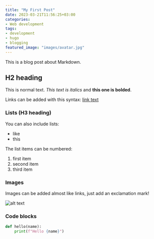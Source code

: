 ```yaml
---
title: "My First Post"
date: 2023-03-21T11:56:25+03:00
categories:
- Web development
tags:
- development
- hugo
- blogging
featured_image: "images/avatar.jpg"
---
```

This is a blog post about Markdown.
<!--more-->
## H2 heading

This is normal text. *This text is italics* and **this one is bolded**.

Links can be added with this syntax: [link text](https://link.address)

### Lists (H3 heading)

You can also include lists:
- like
- this

The list items can be numbered:
1. first item
2. second item
3. third item

### Images

Images can be added almost like links, just add an exclamation mark!

![alt text](/path/to/image.png)

### Code blocks
```python
def hello(name):
    print(f"Hello {name}")
```